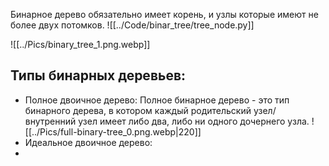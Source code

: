 Бинарное дерево обязательно имеет корень, и узлы которые имеют не более двух потомков.
![[../Code/binar_tree/tree_node.py]]

![[../Pics/binary_tree_1.png.webp]]

## Типы бинарных деревьев:
 - Полное двоичное дерево:
	Полное бинарное дерево - это тип бинарного дерева, в котором каждый родительский узел/внутренний узел имеет либо два, либо ни одного дочернего узла.
	![[../Pics/full-binary-tree_0.png.webp|220]]
- Идеальное двоичное дерево:
- 